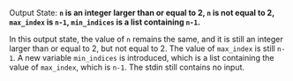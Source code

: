 Output State: **`n` is an integer larger than or equal to 2, `n` is not equal to 2, `max_index` is `n-1`, `min_indices` is a list containing `n-1`.**

In this output state, the value of `n` remains the same, and it is still an integer larger than or equal to 2, but not equal to 2. The value of `max_index` is still `n-1`. A new variable `min_indices` is introduced, which is a list containing the value of `max_index`, which is `n-1`. The stdin still contains no input.